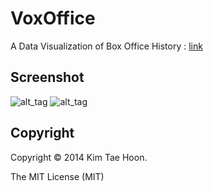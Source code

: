 VoxOffice
=========

A Data Visualization of Box Office History : [link](http://pail.unist.ac.kr/carpedm20/vox/)


Screenshot
----------

![alt_tag](https://raw.githubusercontent.com/carpedm20/voxoffice/master/static/main.png)
![alt_tag](https://raw.githubusercontent.com/carpedm20/voxoffice/master/static/main2.png)

Copyright
---------

Copyright :copyright: 2014 Kim Tae Hoon.

The MIT License (MIT)
